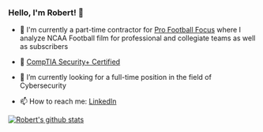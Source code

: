 ### Hello, I'm Robert! 👋

- 🔭 I'm currently a part-time contractor for [Pro Football Focus](https://www.pff.com/) where I analyze NCAA Football film for professional and collegiate teams as well as subscribers

- 🥇 [CompTIA Security+ Certified](https://www.certmetrics.com/comptia/public/verification.aspx?code=405CTM64GRLLFW9Z)

- 🌱 I’m currently looking for a full-time position in the field of Cybersecurity

- 📫 How to reach me: [LinkedIn](https://www.linkedin.com/in/robertgrusselliv)

[![Robert's github stats](https://github-readme-stats.vercel.app/api?username=robertgrussell&show_icons=true&theme=tokyonight&hide_rank=false)](https://github.com/anuraghazra/github-readme-stats)
